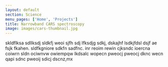 ```yaml
---
layout: default
section: Science
menu_pages: ['Home', 'Projects']
title: Narrowband CARS spectroscopy
image: images/cars-thumbnail.jpg
---
```

skldflksa sdllksdj sldkfj weoi sjfh sdj lfksdjg sdkj, dskajhf lsdkjfdsl dsjf ae fsjk fkahen. sldfkgniore sdkfn sadfnc. inr reoim rewin cjksndc ioercna coiwrn sldn ociwnvw owiempqw lkdsalc wopecn pweocj pweocj dknc wecn qapi sdnc pweoij sdicj dscnz,mx
